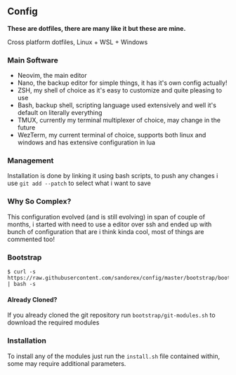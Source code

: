 ## Config

**These are dotfiles, there are many like it but these are mine.**

Cross platform dotfiles, Linux + WSL + Windows

### Main Software
- Neovim, the main editor
- Nano, the backup editor for simple things, it has it's own config actually!
- ZSH, my shell of choice as it's easy to customize and quite pleasing to use
- Bash, backup shell, scripting language used extensively and well it's default on literally everything
- TMUX, currently my terminal multiplexer of choice, may change in the future
- WezTerm, my current terminal of choice, supports both linux and windows and has extensive configuration in lua

### Management
Installation is done by linking it using bash scripts, to push any changes i use `git add --patch` to select what i want to save

### Why So Complex?
This configuration evolved (and is still evolving) in span of couple of months,
i started with need to use a editor over ssh and ended up with bunch of configuration
that are i think kinda cool, most of things are commented too!

### Bootstrap

```
$ curl -s https://raw.githubusercontent.com/sandorex/config/master/bootstrap/bootstrap.sh | bash -s
```

#### Already Cloned?

If you already cloned the git repository run `bootstrap/git-modules.sh` to download the required modules

### Installation

To install any of the modules just run the `install.sh` file contained within, some may require additional parameters.
